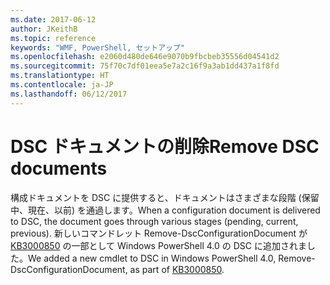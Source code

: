 ```yaml
---
ms.date: 2017-06-12
author: JKeithB
ms.topic: reference
keywords: "WMF, PowerShell, セットアップ"
ms.openlocfilehash: e2060d480de646e9070b9fbcbeb35556d04541d2
ms.sourcegitcommit: 75f70c7df01eea5e7a2c16f9a3ab1dd437a1f8fd
ms.translationtype: HT
ms.contentlocale: ja-JP
ms.lasthandoff: 06/12/2017
---
```

# <a name="remove-dsc-documents"></a><span data-ttu-id="2c4c4-102">DSC ドキュメントの削除</span><span class="sxs-lookup"><span data-stu-id="2c4c4-102">Remove DSC documents</span></span>

<span data-ttu-id="2c4c4-103">構成ドキュメントを DSC に提供すると、ドキュメントはさまざまな段階 (保留中、現在、以前) を通過します。</span><span class="sxs-lookup"><span data-stu-id="2c4c4-103">When a configuration document is delivered to DSC, the document goes through various stages (pending, current, previous).</span></span> <span data-ttu-id="2c4c4-104">新しいコマンドレット Remove-DscConfigurationDocument が [KB3000850](https://support.microsoft.com/en-us/kb/3000850) の一部として Windows PowerShell 4.0 の DSC に追加されました。</span><span class="sxs-lookup"><span data-stu-id="2c4c4-104">We added a new cmdlet to DSC in Windows PowerShell 4.0, Remove-DscConfigurationDocument, as part of [KB3000850](https://support.microsoft.com/en-us/kb/3000850).</span></span> 

